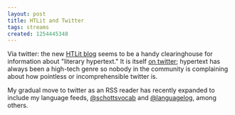 ```yaml
---
layout: post
title: HTLit and Twitter
tags: streams
created: 1254445348
---
```

Via twitter:  the new [HTLit blog](http://htlit.com/) seems to be a handy clearinghouse for information about "literary hypertext."  It is itself [on twitter](http://twitter.com/htlit); hypertext has always been a high-tech genre so nobody in the community is complaining about how pointless or incomprehensible twitter is.<!--break-->  

My gradual move to twitter as an RSS reader has recently expanded to include my language feeds, [@schottsvocab](http://twitter.com/schottsvocab) and [@languagelog](http://twitter.com/languagelog), among others.
